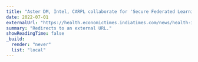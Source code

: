 ```yaml
---
title: "Aster DM, Intel, CARPL collaborate for 'Secure Federated Learning Platform'"
date: 2022-07-01
externalUrl: "https://health.economictimes.indiatimes.com/news/health-it/aster-dm-intel-carpl-collaborate-for-secure-federated-learning-platform/92599071"
summary: "Redirects to an external URL."
showReadingTime: false
_build:
  render: "never"
  list: "local"
---
```

